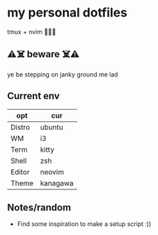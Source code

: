 # my personal dotfiles

tmux + nvim 🤤🤤🤤

## **⚠️☠️ beware ☠️⚠️**

ye be stepping on janky ground me lad

## Current env

| opt    | cur      |
| ------ | -------- |
| Distro | ubuntu   |
| WM     | i3       |
| Term   | kitty    |
| Shell  | zsh      |
| Editor | neovim   |
| Theme  | kanagawa |

## Notes/random

- Find some inspiration to make a setup script :))
